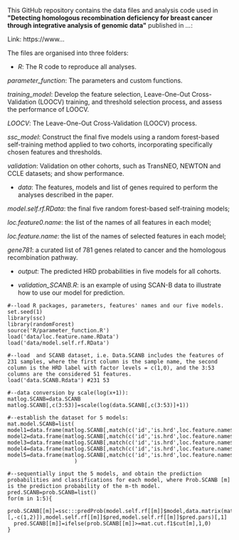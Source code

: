This GitHub repository contains the data files and analysis code used in **"Detecting homologous recombination deficiency for breast cancer through integrative analysis of genomic data"** published in _..._: 

Link: https://www...

The files are organised into three folders:

* _R_: The R code to reproduce all analyses.

_parameter_function_: The parameters and custom functions.

_training_model_: Develop the feature selection, Leave-One-Out Cross-Validation (LOOCV) training, and threshold selection process, and assess the performance of LOOCV.

_LOOCV_: The Leave-One-Out Cross-Validation (LOOCV) process. 

_ssc_model_: Construct the final five models using a random forest-based self-training method applied to two cohorts, incorporating specifically chosen features and thresholds.

_validation_: Validation on other cohorts, such as TransNEO, NEWTON and CCLE datasets; and show performance. 


* _data_: The features, models and list of genes required to perform the analyses described in the paper. 

_model.self.rf.RData_: the final five random forest-based self-training models;

_loc.feature0.name_: the list of the names of all features in each model;

_loc.feature.name_: the list of the names of selected features in each model;

_gene781_: a curated list of 781 genes related to cancer and the homologous recombination pathway.


* _output_: The predicted HRD probabilities in five models for all cohorts.


* _validation_SCANB.R_: is an example of using SCAN-B data to illustrate how to use our model for prediction.


```
#--load R packages, parameters, features' names and our five models.
set.seed(1) 
library(ssc) 
library(randomForest) 
source('R/parameter_function.R')  
load('data/loc.feature.name.RData') 
load('data/model.self.rf.RData') 

#--load  and SCANB dataset, i.e. Data.SCANB includes the features of 231 samples, where the first column is the sample name, the second column is the HRD label with factor levels = c(1,0), and the 3:53 columns are the considered 51 features.
load('data.SCANB.Rdata') #231 53

#--data conversion by scale(log(x+1)): 
matlog.SCANB=data.SCANB
matlog.SCANB[,c(3:53)]=scale(log(data.SCANB[,c(3:53)]+1))

#--establish the dataset for 5 models:
mat.model.SCANB=list(
model1=data.frame(matlog.SCANB[,match(c('id','is.hrd',loc.feature.name$model1),colnames(matlog.SCANB))]),
model2=data.frame(matlog.SCANB[,match(c('id','is.hrd',loc.feature.name$model2),colnames(matlog.SCANB))]),
model3=data.frame(matlog.SCANB[,match(c('id','is.hrd',loc.feature.name$model3),colnames(matlog.SCANB))]),
model4=data.frame(matlog.SCANB[,match(c('id','is.hrd',loc.feature.name$model4),colnames(matlog.SCANB))]),
model5=data.frame(matlog.SCANB[,match(c('id','is.hrd',loc.feature.name$model5),colnames(matlog.SCANB))])
                     )

#--sequentially input the 5 models, and obtain the prediction probabilities and classifications for each model, where Prob.SCANB [m] is the prediction probability of the m-th model.
pred.SCANB=prob.SCANB=list() 
for(m in 1:5){   
  prob.SCANB[[m]]=ssc:::predProb(model.self.rf[[m]]$model,data.matrix(mat.model.SCANB[[m]][,-c(1,2)]),model.self.rf[[m]]$pred,model.self.rf[[m]]$pred.pars)[,1]
  pred.SCANB[[m]]=ifelse(prob.SCANB[[m]]>=mat.cut.f1$cut[m],1,0) 
}
